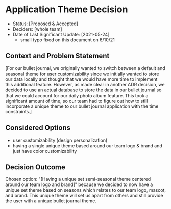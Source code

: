 # Application Theme Decision

* Status: [Proposed & Accepted] <!-- optional -->
* Deciders: [whole team] <!-- optional -->
* Date of Last Significant Update: [2021-05-24] <!-- optional -->
  * small typo fixed on this document on 6/10/21

## Context and Problem Statement
[For our bullet journal, we originally wanted to switch between a default and seasonal theme for user customizability since we initially wanted to store our data locally and 
thought that we would have more time to implement this additional feature. However, as made clear in another ADR decision, we decided to
use an actual database to store the data in our bullet journal so that we could account for our daily photo album feature. This took a significant amount of time, 
so our team had to figure out how to still incorporate a unique theme to our bullet journal application with the time constraints.]  

## Considered Options
* user customizability (design personalization)
* having a single unique theme based around our team logo & brand and just have color customizability


## Decision Outcome
Chosen option: "[Having a unique set semi-seasonal theme centered around our team logo and brand]" because we decided to now have a unique set theme based on seasons which relates to our team logo, mascot, and brand. 
This unique theme will set us apart from others and still provide the user with a unique bullet journal theme. 
